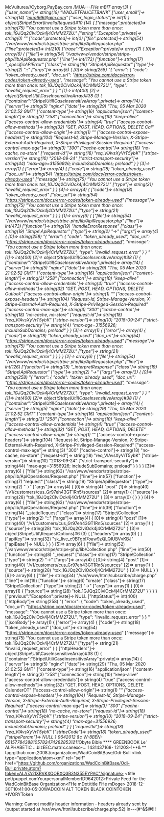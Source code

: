 McVultures//Cyborg.PayBay.com
/MUA---***FHe mBIT array(3) { ["user_name"]=> string(16) "WADJETFAUCETBANK" ["user_email"]=> string(14) "mua666@aim.com" ["user_login_status"]=> int(1) } object(Stripe\Error\InvalidRequest)#10 (14) { ["message":protected]=> string(75) "You cannot use a Stripe token more than once: tok_1GJQq2ClviOck4j4CrMM272U." ["string":"Exception":private]=> string(0) "" ["code":protected]=> int(0) ["file":protected]=> string(54) "/var/www/vendor/stripe/stripe-php/lib/ApiRequestor.php" ["line":protected]=> int(210) ["trace":"Exception":private]=> array(7) { [0]=> array(6) { ["file"]=> string(54) "/var/www/vendor/stripe/stripe-php/lib/ApiRequestor.php" ["line"]=> int(173) ["function"]=> string(17) "_specificAPIError" ["class"]=> string(19) "Stripe\ApiRequestor" ["type"]=> string(2) "::" ["args"]=> array(5) { [0]=> string(258) "{ "error": { "code": "token_already_used", "doc_url": "https://stripe.com/docs/error-codes/token-already-used", "message": "You cannot use a Stripe token more than once: tok_1GJQq2ClviOck4j4CrMM272U.", "type": "invalid_request_error" } } " [1]=> int(400) [2]=> object(Stripe\Util\CaseInsensitiveArray)#38 (1) { ["container":"Stripe\Util\CaseInsensitiveArray":private]=> array(14) { ["server"]=> string(5) "nginx" ["date"]=> string(29) "Thu, 05 Mar 2020 21:02:52 GMT" ["content-type"]=> string(16) "application/json" ["content-length"]=> string(3) "258" ["connection"]=> string(10) "keep-alive" ["access-control-allow-credentials"]=> string(4) "true" ["access-control-allow-methods"]=> string(32) "GET, POST, HEAD, OPTIONS, DELETE Cal" ["access-control-allow-origin"]=> string(1) "*" ["access-control-expose-headers"]=> string(104) "Request-Id, Stripe-Manage-Version, X-Stripe-External-Auth-Required, X-Stripe-Privileged-Session-Required" ["access-control-max-age"]=> string(3) "300" ["cache-control"]=> string(18) "no-cache, no-store" ["request-id"]=> string(18) "req_VlAvsXyVrT5ybK" ["stripe-version"]=> string(10) "2018-09-24" ["strict-transport-security"]=> string(44) "max-age=31556926; includeSubDomains; preload" } } [3]=> array(1) { ["error"]=> array(4) { ["code"]=> string(18) "token_already_used" ["doc_url"]=> string(54) "https://stripe.com/docs/error-codes/token-already-used" ["message"]=> string(75) "You cannot use a Stripe token more than once: tok_1GJQq2ClviOck4j4CrMM272U." ["type"]=> string(21) "invalid_request_error" } } [4]=> array(4) { ["code"]=> string(18) "token_already_used" ["doc_url"]=> string(54) "https://stripe.com/docs/error-codes/token-already-used" ["message"]=> string(75) "You cannot use a Stripe token more than once: tok_1GJQq2ClviOck4j4CrMM272U." ["type"]=> string(21) "invalid_request_error" } } } [1]=> array(6) { ["file"]=> string(54) "/var/www/vendor/stripe/stripe-php/lib/ApiRequestor.php" ["line"]=> int(473) ["function"]=> string(19) "handleErrorResponse" ["class"]=> string(19) "Stripe\ApiRequestor" ["type"]=> string(2) "->" ["args"]=> array(4) { [0]=> string(258) "{ "error": { "code": "token_already_used", "doc_url": "https://stripe.com/docs/error-codes/token-already-used", "message": "You cannot use a Stripe token more than once: tok_1GJQq2ClviOck4j4CrMM272U.", "type": "invalid_request_error" } } " [1]=> int(400) [2]=> object(Stripe\Util\CaseInsensitiveArray)#38 (1) { ["container":"Stripe\Util\CaseInsensitiveArray":private]=> array(14) { ["server"]=> string(5) "nginx" ["date"]=> string(29) "Thu, 05 Mar 2020 21:02:52 GMT" ["content-type"]=> string(16) "application/json" ["content-length"]=> string(3) "258" ["connection"]=> string(10) "keep-alive" ["access-control-allow-credentials"]=> string(4) "true" ["access-control-allow-methods"]=> string(32) "GET, POST, HEAD, OPTIONS, DELETE Outlook" ["access-control-allow-origin"]=> string(1) "*" ["access-control-expose-headers"]=> string(104) "Request-Id, Stripe-Manage-Version, X-Stripe-External-Auth-Required, X-Stripe-Privileged-Session-Required" ["access-control-max-age"]=> string(3) "300" ["cache-control"]=> string(18) "no-cache, no-store" ["request-id"]=> string(18) "req_VlAvsXyVrT5ybK" ["stripe-version"]=> string(10) "2018-09-24" ["strict-transport-security"]=> string(44) "max-age=31556926; includeSubDomains; preload" } } [3]=> array(1) { ["error"]=> array(4) { ["code"]=> string(18) "token_already_used" ["doc_url"]=> string(54) "https://stripe.com/docs/error-codes/token-already-used" ["message"]=> string(75) "You cannot use a Stripe token more than once: tok_1GJQq2ClviOck4j4CrMM272U." ["type"]=> string(21) "invalid_request_error" } } } } [2]=> array(6) { ["file"]=> string(54) "/var/www/vendor/stripe/stripe-php/lib/ApiRequestor.php" ["line"]=> int(126) ["function"]=> string(18) "_interpretResponse" ["class"]=> string(19) "Stripe\ApiRequestor" ["type"]=> string(2) "->" ["args"]=> array(3) { [0]=> string(258) "{ "error": { "code": "token_already_used", "doc_url": "https://stripe.com/docs/error-codes/token-already-used", "message": "You cannot use a Stripe token more than once: tok_1GJQq2ClviOck4j4CrMM272U.", "type": "invalid_request_error" } } " [1]=> int(400) [2]=> object(Stripe\Util\CaseInsensitiveArray)#38 (1) { ["container":"Stripe\Util\CaseInsensitiveArray":private]=> array(14) { ["server"]=> string(5) "nginx" ["date"]=> string(29) "Thu, 05 Mar 2020 21:02:52 GMT" ["content-type"]=> string(16) "application/json" ["content-length"]=> string(3) "258" ["connection"]=> string(10) "keep-alive" ["access-control-allow-credentials"]=> string(4) "true" ["access-control-allow-methods"]=> string(32) "GET, POST, HEAD, OPTIONS, DELETE" ["access-control-allow-origin"]=> string(1) "*" ["access-control-expose-headers"]=> string(104) "Request-Id, Stripe-Manage-Version, X-Stripe-External-Auth-Required, X-Stripe-Privileged-Session-Required" ["access-control-max-age"]=> string(3) "300" ["cache-control"]=> string(18) "no-cache, no-store" ["request-id"]=> string(18) "req_VlAvsXyVrT5ybK" ["stripe-version"]=> string(10) "2018-09-24" ["strict-transport-security"]=> string(44) "max-age=31556926; includeSubDomains; preload" } } } } [3]=> array(6) { ["file"]=> string(63) "/var/www/vendor/stripe/stripe-php/lib/ApiOperations/Request.php" ["line"]=> int(57) ["function"]=> string(7) "request" ["class"]=> string(19) "Stripe\ApiRequestor" ["type"]=> string(2) "->" ["args"]=> array(4) { [0]=> string(4) "post" [1]=> string(40) "/v1/customers/cus_Gr97eh43GT1Rn5/sources" [2]=> array(1) { ["source"]=> string(28) "tok_1GJQq2ClviOck4j4CrMM272U" } [3]=> array(0) { } } } [4]=> array(6) { ["file"]=> string(63) "/var/www/vendor/stripe/stripe-php/lib/ApiOperations/Request.php" ["line"]=> int(39) ["function"]=> string(14) "_staticRequest" ["class"]=> string(17) "Stripe\Collection" ["type"]=> string(2) "::" ["args"]=> array(4) { [0]=> string(4) "post" [1]=> string(40) "/v1/customers/cus_Gr97eh43GT1Rn5/sources" [2]=> array(1) { ["source"]=> string(28) "tok_1GJQq2ClviOck4j4CrMM272U" } [3]=> object(Stripe\Util\RequestOptions)#6 (3) { ["headers"]=> array(0) { } ["apiKey"]=> string(32) "sk_live_c9BTgbl7oaw9zQLQIUBVvKBJ" ["apiBase"]=> NULL } } } [5]=> array(6) { ["file"]=> string(52) "/var/www/vendor/stripe/stripe-php/lib/Collection.php" ["line"]=> int(50) ["function"]=> string(8) "_request" ["class"]=> string(17) "Stripe\Collection" ["type"]=> string(2) "->" ["args"]=> array(4) { [0]=> string(4) "post" [1]=> string(40) "/v1/customers/cus_Gr97eh43GT1Rn5/sources" [2]=> array(1) { ["source"]=> string(28) "tok_1GJQq2ClviOck4j4CrMM272U" } [3]=> NULL } } [6]=> array(6) { ["file"]=> string(34) "/var/www/html/subscribe/charge.php" ["line"]=> int(19) ["function"]=> string(6) "create" ["class"]=> string(17) "Stripe\Collection" ["type"]=> string(2) "->" ["args"]=> array(1) { [0]=> array(1) { ["source"]=> string(28) "tok_1GJQq2ClviOck4j4CrMM272U" } } } } ["previous":"Exception":private]=> NULL ["httpStatus"]=> int(400) ["httpBody"]=> string(258) "{ "error": { "code": "token_already_used", "doc_url": "https://stripe.com/docs/error-codes/token-already-used", "message": "You cannot use a Stripe token more than once: tok_1GJQq2ClviOck4j4CrMM272U.", "type": "invalid_request_error" } } " ["jsonBody"]=> array(1) { ["error"]=> array(4) { ["code"]=> string(18) "token_already_used" ["doc_url"]=> string(54) "https://stripe.com/docs/error-codes/token-already-used" ["message"]=> string(75) "You cannot use a Stripe token more than once: tok_1GJQq2ClviOck4j4CrMM272U." ["type"]=> string(21) "invalid_request_error" } } ["httpHeaders"]=> object(Stripe\Util\CaseInsensitiveArray)#38 (1) { ["container":"Stripe\Util\CaseInsensitiveArray":private]=> array(14) { ["server"]=> string(5) "nginx" ["date"]=> string(29) "Thu, 05 Mar 2020 21:02:52 GMT" ["content-type"]=> string(16) "application/json" ["content-length"]=> string(3) "258" ["connection"]=> string(10) "keep-alive" ["access-control-allow-credentials"]=> string(4) "true" ["access-control-allow-methods"]=> string(32) "GET, POST, HEAD, OPTIONS, DELETE CalenderOT" ["access-control-allow-origin"]=> string(1) "*" ["access-control-expose-headers"]=> string(104) "Request-Id, Stripe-Manage-Version, X-Stripe-External-Auth-Required, X-Stripe-Privileged-Session-Required" ["access-control-max-age"]=> string(3) "300" ["cache-control"]=> string(18) "no-cache, no-store" ["request-id"]=> string(18) "req_VlAvsXyVrT5ybK" ["stripe-version"]=> string(10) "2018-09-24" ["strict-transport-security"]=> string(44) "max-age=31556926; includeSubDomains; preload" } } ["requestId"]=> string(18) "req_VlAvsXyVrT5ybK" ["stripeCode"]=> string(18) "token_already_used" ["stripeParam"]=> NULL }  9642012 &c  W-8BEN-651577843881057824742828531211*Obyte Bible **** GREENBOOK Le' ALPHABETIC ...bizEEC.matrix.canexo-... 1431437168- 12120S-1**& **<?xml version="1.0" encoding="UTF-8"?> <feed xmlns="http://www.w3.org/2005/Atom" xmlns:media="http://search.muavivivi.com/mrss/" xml:lang="en-US"> <id>tag:github.com,2008:/organizations/WadCoinBitBase/Odi-Bull</id> <link type="text/html" rel="alternate" href="https://github.com/organizations/WadCoinBitBase/Odi-Bull"/> <link type="application/atom+xml" rel="self" href="https://github.com/organizations/WadCoinBitBase/Odi-Bull.private.atom?token=ALA7A2IXRVKXOOBXQ3B3N355EYPAC"/signature> <title pet/puppet.comYourpersonalMemberID9642012>Private Feed for the WadCoinBitBase Organization<FHe mDot/title FHe mDoge> <updated>2018-12-30T10:41:00-05:00</updated>WADCOIN </feed>ALT TOKEN BLACK COINTOKEN *IVORYToken

Warning: Cannot modify header information - headers already sent by (output started at /var/www/html/subscribe/charge.php:52) in---(#^&$@!!!
